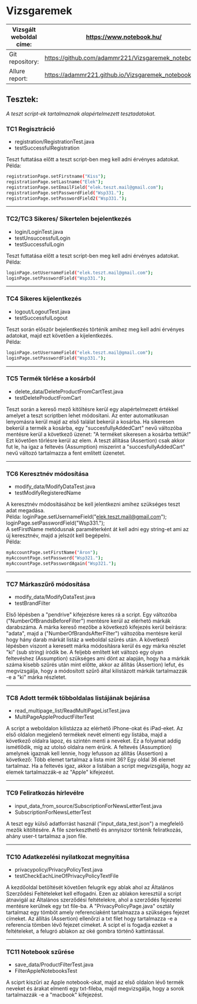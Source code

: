 # Vizsgaremek
| Vizsgált weboldal címe: | https://www.notebook.hu/ |
| ------ | ------ |
| Git repository: | https://github.com/adammr221/Vizsgaremek_notebook |
| Allure report: | https://adammr221.github.io/Vizsgaremek_notebook/14/ |

## Tesztek:
<em>A teszt script-ek tartalmaznak alapértelmezett tesztadatokat.</em>

### TC1 Regisztráció
- registration/RegistrationTest.java
- testSuccessfulRegistration

Teszt futtatása előtt a teszt script-ben meg kell adni érvényes adatokat.   
Példa:
```sh
registrationPage.setFirstname("Kiss");  
registrationPage.setLastname("Elek");  
registrationPage.setEmailField("elek.teszt.mail@gmail.com");  
registrationPage.setPasswordField("Wsp331.");  
registrationPage.setPasswordField2("Wsp331."); 
``` 

-----

### TC2/TC3 Sikeres/ Sikertelen bejelentkezés
- login/LoginTest.java
- testUnsuccessfulLogin
- testSuccessfulLogin

Teszt futtatása előtt a teszt script-ben meg kell adni érvényes adatokat.  
Példa:
```sh
loginPage.setUsernameField("elek.teszt.mail@gmail.com");  
loginPage.setPasswordField("Wsp331."); 
``` 

-----

### TC4 Sikeres kijelentkezés
- logout/LogoutTest.java
- testSuccessfulLogout

Teszt során először bejelentkezés történik amihez meg kell adni érvényes adatokat,
majd ezt követően a kijelentkezés.  
Példa:
```sh
loginPage.setUsernameField("elek.teszt.mail@gmail.com");  
loginPage.setPasswordField("Wsp331.");  
```

-----

### TC5 Termék törlése a kosárból
- delete_data/DeleteProductFromCartTest.java
- testDeleteProductFromCart

Teszt során a kereső mező kitöltésre kerül egy alapértelmezett értékkel amelyet a teszt scriptben lehet módosítani. Az enter automatikusan lenyomásra kerül majd az első találat bekerül a kosárba. Ha sikeresen bekerül a termék a kosárba, egy "succesfullyAddedCart" nevű változóba mentésre kerül a következő üzenet: "A terméket sikeresen a kosárba tettük!" Ezt követően törlésre kerül az elem.
A teszt állítása (Assertion) csak akkor fut le, ha igaz a feltevés (Assumption) miszerint a "succesfullyAddedCart" nevű változó tartalmazza a fent említett üzenetet.

-----

### TC6 Keresztnév módosítása
- modify_data/ModifyDataTest.java
- testModifyRegisteredName

A keresztnév módosításához be kell jelentkezni amihez szükséges teszt adat megadása.  
Példa:
loginPage.setUsernameField("elek.teszt.mail@gmail.com");  
loginPage.setPasswordField("Wsp331.");  
A setFirstName metódusnak paraméterként át kell adni egy string-et ami az új keresztnév, majd a jelszót kell begépelni.  
Példa:
```sh
myAccountPage.setFirstName("Áron");  
myAccountPage.setPassword("Wsp321.");  
myAccountPage.setPasswordAgain("Wsp321.");  
```

-----


### TC7 Márkaszűrő módosítása
- modify_data/ModifyDataTest.java
- testBrandFilter

Első lépésben a "pendrive" kifejezésre keres rá a script.
Egy változóba ("NumberOfBrandsBeforeFilter") mentésre kerül az elérhető márkák darabszáma.
A márka kereső mezőbe a következő kifejezés kerül beírásra: "adata", majd a ("NumberOfBrandsAfterFilter")
változóba mentésre kerül hogy hány darab márkát listáz a weboldal szűrés után.
A következő lépésben viszont a keresett márka módosításra kerül és egy márka részlet "ki" (sub string) íródik be.
A feljebb említett két változó egy olyan feltevéshez (Assumption) szükséges ami dönt az alapján, hogy ha a márkák száma kisebb szűrés után mint előtte, akkor az állítás (Assertion) lefut, és megvizsgálja, hogy a módosított szűrő által kilistázott márkák tartalmazzák -e a "ki" márka részletet.

-----

### TC8 Adott termék többoldalas listájának bejárása
- read_multipage_list/ReadMultiPageListTest.java
- MultiPageAppleProductFilterTest

A script a weboldalon kilistázza az elérhető iPhone-okat és iPad-eket. Az első oldalon megjelenő termékek nevét elmenti egy listába, majd
a következő oldalra lapoz, és szintén menti a neveket. Ez a folyamat addig ismétlődik, míg az utolsó oldalra nem érünk.
A feltevés (Assumption) amelynek igaznak kell lennie, hogy lefusson az állítás (Assertion) a következő: Több elemet tartalmaz a lista mint 36?
Egy oldal 36 elemet tartalmaz. Ha a feltevés igaz, akkor a listában a script megvizsgálja, hogy az elemek tartalmazzák-e az "Apple" kifejezést.

-----

### TC9 Feliratkozás hírlevélre
- input_data_from_source/SubscriptionForNewsLetterTest.java
- SubscriptionForNewsLetterTest

A teszt egy külső adatforrást használ ("input_data_test.json") a megfelelő mezők kitöltésére.
A file szerkeszthető és annyiszor történik feliratkozás, ahány user-t tartalmaz a json file.

-----

### TC10 Adatkezelési nyilatkozat megnyitása
- privacypolicy/PrivacyPolicyTest.java
- testCheckEachLineOfPrivacyPolicyTextFile

A kezdőoldal betöltését követően felugrik egy ablak ahol az Általános Szerződési Feltételeket kell elfogadni.
Ezen az ablakon keresztül a script átnavigál az Általános szerződési feltételekre, ahol a szerződés fejezetei mentésre kerülnek egy txt file-ba. A "PrivacyPolicyPage.java" osztály tartalmaz egy tömböt amely referenciaként tartalmazza a szükséges fejezet címeket.
Az állítás (Assertion) ellenőrzi a txt filet hogy tartalmazza -e a referencia tömben lévő fejezet címeket.
A scipt el is fogadja ezeket a feltételeket, a felugró ablakon az oké gombra történő kattintással.

-----

### TC11 Notebook szűrése
- save_data/ProductFilterTest.java
- FilterAppleNotebooksTest

A sciprt kiszűri az Apple notebook-okat, majd az első oldalon lévő termék neveket és árakat elmenti egy txt-fileba, majd megvizsgálja, hogy a sorok tartalmazzák -e a "macbook" kifejezést.


 









